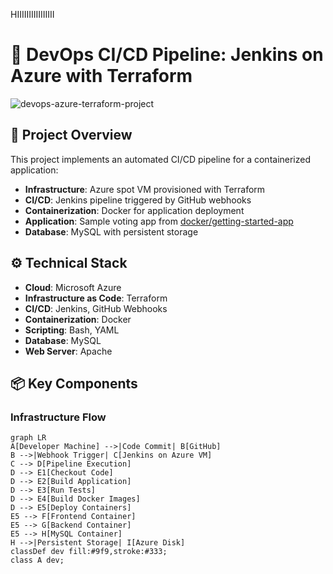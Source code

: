 HIIIIIIIIIIIIIIII

# 🚀 DevOps CI/CD Pipeline: Jenkins on Azure with Terraform

![devops-azure-terraform-project](https://github.com/user-attachments/assets/6eaeb72c-9dd8-4a98-90de-7f3ff33729e8)

## 🌟 Project Overview
This project implements an automated CI/CD pipeline for a containerized application:
- **Infrastructure**: Azure spot VM provisioned with Terraform
- **CI/CD**: Jenkins pipeline triggered by GitHub webhooks
- **Containerization**: Docker for application deployment
- **Application**: Sample voting app from [docker/getting-started-app](https://github.com/docker/getting-started-app)
- **Database**: MySQL with persistent storage

## ⚙️ Technical Stack
- **Cloud**: Microsoft Azure
- **Infrastructure as Code**: Terraform
- **CI/CD**: Jenkins, GitHub Webhooks
- **Containerization**: Docker
- **Scripting**: Bash, YAML
- **Database**: MySQL
- **Web Server**: Apache

## 📦 Key Components

### Infrastructure Flow
```mermaid
graph LR
A[Developer Machine] -->|Code Commit| B[GitHub]
B -->|Webhook Trigger| C[Jenkins on Azure VM]
C --> D[Pipeline Execution]
D --> E1[Checkout Code]
D --> E2[Build Application]
D --> E3[Run Tests]
D --> E4[Build Docker Images]
D --> E5[Deploy Containers]
E5 --> F[Frontend Container]
E5 --> G[Backend Container]
E5 --> H[MySQL Container]
H -->|Persistent Storage| I[Azure Disk]
classDef dev fill:#9f9,stroke:#333;
class A dev;



